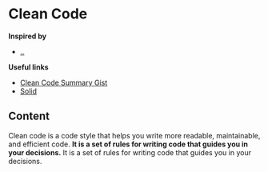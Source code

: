 # Clean Code

**Inspired by**
- [..]()

**Useful links**
- [Clean Code Summary Gist](https://gist.github.com/wojteklu/73c6914cc446146b8b533c0988cf8d29)
- [Solid](20220517163231_solid-principles.md)

## Content

Clean code is a code style that helps you write more readable, maintainable, and efficient code. **It is a set of rules for writing code that guides you in your decisions.** It is a set of rules for writing code that guides you in your decisions.


